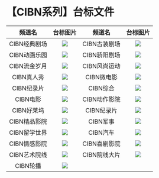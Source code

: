 # 【CIBN系列】台标文件
|频道名|台标图片|频道名|台标图片|
|:---:|:---:|:---:|:---:|
|CIBN经典剧场|<img src="https://raw.githubusercontent.com/atsushi444/iptv/main/logo/CIBN/CIBN01.png">|CIBN古装剧场|<img src="https://raw.githubusercontent.com/atsushi444/iptv/main/logo/CIBN/CIBN02.png">|
|CIBN动画乐园|<img src="https://raw.githubusercontent.com/atsushi444/iptv/main/logo/CIBN/CIBN03.png">|CIBN骄阳剧场|<img src="https://raw.githubusercontent.com/atsushi444/iptv/main/logo/CIBN/CIBN04.png">|
|CIBN流金岁月|<img src="https://raw.githubusercontent.com/atsushi444/iptv/main/logo/CIBN/CIBN05.png">|CIBN风尚运动|<img src="https://raw.githubusercontent.com/atsushi444/iptv/main/logo/CIBN/CIBN06.png">|
|CIBN真人秀|<img src="https://raw.githubusercontent.com/atsushi444/iptv/main/logo/CIBN/CIBN07.png">|CIBN微电影|<img src="https://raw.githubusercontent.com/atsushi444/iptv/main/logo/CIBN/CIBN08.png">|
|CIBN纪录片|<img src="https://raw.githubusercontent.com/atsushi444/iptv/main/logo/CIBN/CIBN09.png">|CIBN综合|<img src="https://raw.githubusercontent.com/atsushi444/iptv/main/logo/CIBN/CIBN10.png">|
|CIBN电影|<img src="https://raw.githubusercontent.com/atsushi444/iptv/main/logo/CIBN/CIBN11.png">|CIBN动作影院|<img src="https://raw.githubusercontent.com/atsushi444/iptv/main/logo/CIBN/CIBN12.png">|
|CIBN好莱坞|<img src="https://raw.githubusercontent.com/atsushi444/iptv/main/logo/CIBN/CIBN13.png">|CIBN纪录片|<img src="https://raw.githubusercontent.com/atsushi444/iptv/main/logo/CIBN/CIBN14.png">|
|CIBN精品影院|<img src="https://raw.githubusercontent.com/atsushi444/iptv/main/logo/CIBN/CIBN15.png">|CIBN军事|<img src="https://raw.githubusercontent.com/atsushi444/iptv/main/logo/CIBN/CIBN16.png">|
|CIBN留学世界|<img src="https://raw.githubusercontent.com/atsushi444/iptv/main/logo/CIBN/CIBN17.png">|CIBN汽车|<img src="https://raw.githubusercontent.com/atsushi444/iptv/main/logo/CIBN/CIBN18.png">|
|CIBN情感影院|<img src="https://raw.githubusercontent.com/atsushi444/iptv/main/logo/CIBN/CIBN19.png">|CIBN喜剧影院|<img src="https://raw.githubusercontent.com/atsushi444/iptv/main/logo/CIBN/CIBN20.png">|
|CIBN艺术院线|<img src="https://raw.githubusercontent.com/atsushi444/iptv/main/logo/CIBN/CIBN21.png">|CIBN院线大片|<img src="https://raw.githubusercontent.com/atsushi444/iptv/main/logo/CIBN/CIBN22.png">|
|CIBN轮播|<img src="https://raw.githubusercontent.com/atsushi444/iptv/main/logo/CIBN/CIBN.png">|



